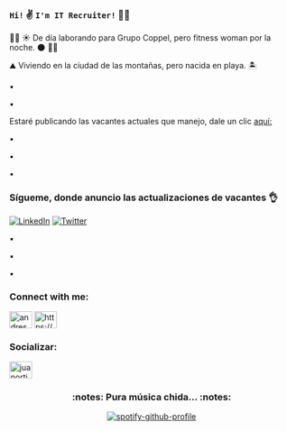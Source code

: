 ### **`Hi!`** :v:  **`I'm IT Recruiter!`** :woman_technologist:

👩‍💼 :sunny: De día laborando para Grupo Coppel, pero fitness woman por la noche. :new_moon: :weight_lifting_woman:

:mountain: Viviendo en la ciudad de las montañas, pero nacida en playa. 🏝️

:black_small_square:

:black_small_square:

Estaré publicando las vacantes actuales que manejo, dale un clic [aquí:](https://github.com/EliRecruiter/Jobs.git/Wiki)

:black_small_square:

:black_small_square:

:black_small_square:


### **Sígueme, donde anuncio las actualizaciones de vacantes** :ok_hand:

[![LinkedIn](https://img.shields.io/badge/LinkedIn-0077B5?style=for-the-badge&logo=linkedin&logoColor=white)](https://www.linkedin.com/in/elideth-tapia/)
[![Twitter](https://img.shields.io/badge/Twitter-1DA1F2?style=for-the-badge&logo=twitter&logoColor=white)](https://twitter.com/LosRecruiters)

:black_small_square:

:black_small_square:

:black_small_square:

### Connect with me:

<p align="left">
<a href="https://twitter.com/LosRecruiters" target="blank"><img align="center" src="https://raw.githubusercontent.com/rahuldkjain/github-profile-readme-generator/master/src/images/icons/Social/twitter.svg" alt="andresmatax_" height="30" width="40" /></a>  
<a href="https://www.linkedin.com/in/elideth-tapia/" target="blank"><img align="center" src="https://raw.githubusercontent.com/rahuldkjain/github-profile-readme-generator/master/src/images/icons/Social/linked-in-alt.svg" alt="https://www.linkedin.com/in/jes%c3%bas-andr%c3%a9s-mata-25baa4215/" height="30" width="40" /></a>
</p>

### Socializar:

<p align="left">
<a href="https://instagram.com/tapielid" target="blank"><img align="center" src="https://raw.githubusercontent.com/rahuldkjain/github-profile-readme-generator/master/src/images/icons/Social/instagram.svg" alt="juanortizdt" height="30" width="40" /></a>
</p>

<h3 align="center">	:notes:  Pura música chida... 	:notes: </h3>
<div align="center">
  
[![spotify-github-profile](https://spotify-github-profile.vercel.app/api/view?uid=2y61366rmtk4qlcxvdqamc6i3&cover_image=true&theme=novatorem&bar_color=53b14f&bar_color_cover=false)](https://spotify-github-profile.vercel.app/api/view?uid=2y61366rmtk4qlcxvdqamc6i3&redirect=true)
</a>
</div>
